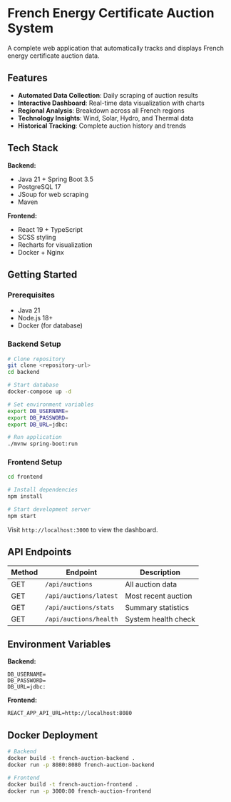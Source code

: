 # French Energy Certificate Auction System

A complete web application that automatically tracks and displays French energy certificate auction data.

## Features

- **Automated Data Collection**: Daily scraping of auction results
- **Interactive Dashboard**: Real-time data visualization with charts
- **Regional Analysis**: Breakdown across all French regions
- **Technology Insights**: Wind, Solar, Hydro, and Thermal data
- **Historical Tracking**: Complete auction history and trends

## Tech Stack

**Backend:**
- Java 21 + Spring Boot 3.5
- PostgreSQL 17
- JSoup for web scraping
- Maven

**Frontend:**
- React 19 + TypeScript
- SCSS styling
- Recharts for visualization
- Docker + Nginx

## Getting Started

### Prerequisites
- Java 21
- Node.js 18+
- Docker (for database)

### Backend Setup
```bash
# Clone repository
git clone <repository-url>
cd backend

# Start database
docker-compose up -d

# Set environment variables
export DB_USERNAME=
export DB_PASSWORD=
export DB_URL=jdbc:

# Run application
./mvnw spring-boot:run
```

### Frontend Setup
```bash
cd frontend

# Install dependencies
npm install

# Start development server
npm start
```

Visit `http://localhost:3000` to view the dashboard.

## API Endpoints

| Method | Endpoint | Description |
|--------|----------|-------------|
| GET | `/api/auctions` | All auction data |
| GET | `/api/auctions/latest` | Most recent auction |
| GET | `/api/auctions/stats` | Summary statistics |
| GET | `/api/auctions/health` | System health check |

## Environment Variables

**Backend:**
```env
DB_USERNAME=
DB_PASSWORD=
DB_URL=jdbc:
```

**Frontend:**
```env
REACT_APP_API_URL=http://localhost:8080
```

## Docker Deployment

```bash
# Backend
docker build -t french-auction-backend .
docker run -p 8080:8080 french-auction-backend

# Frontend
docker build -t french-auction-frontend .
docker run -p 3000:80 french-auction-frontend
```